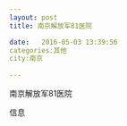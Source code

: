 ```yaml
--- 
layout: post 
title: 南京解放军81医院

date:   2016-05-03 13:39:56 
categories:其他  
city:南京
  
--- 
```

   
南京解放军81医院

信息

